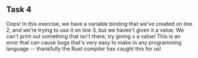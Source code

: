 ## Task 4

Oops! In this exercise, we have a variable binding that we've created on line 2, and we're trying to use it on line 3, but we haven't given it a value.
  We can't print out something that isn't there; try giving x a value!
  This is an error that can cause bugs that's very easy to make in any programming language -- thankfully the Rust compiler has caught this for us!
